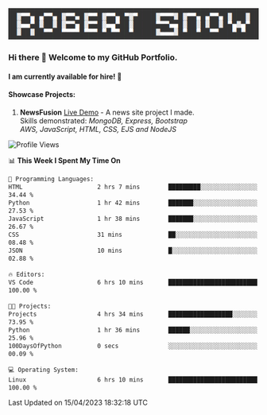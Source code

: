<img alt="myname" src="assets/name.png" />

### Hi there 👋 Welcome to my GitHub Portfolio.
#### I am currently available for hire!  :briefcase:

#### Showcase Projects:

1. **NewsFusion** [Live Demo](https://news-1-f7223358.deta.app/) - A news site project I made.\
Skills demonstrated: *MongoDB, Express, Bootstrap\
AWS, JavaScript, HTML, CSS, EJS and NodeJS*

<!--START_SECTION:waka-->
![Profile Views](http://img.shields.io/badge/Profile%20Views-4-blue)

📊 **This Week I Spent My Time On** 

```text
💬 Programming Languages: 
HTML                     2 hrs 7 mins        █████████░░░░░░░░░░░░░░░░   34.44 % 
Python                   1 hr 42 mins        ███████░░░░░░░░░░░░░░░░░░   27.53 % 
JavaScript               1 hr 38 mins        ███████░░░░░░░░░░░░░░░░░░   26.67 % 
CSS                      31 mins             ██░░░░░░░░░░░░░░░░░░░░░░░   08.48 % 
JSON                     10 mins             █░░░░░░░░░░░░░░░░░░░░░░░░   02.88 % 

🔥 Editors: 
VS Code                  6 hrs 10 mins       █████████████████████████   100.00 % 

🐱‍💻 Projects: 
Projects                 4 hrs 34 mins       ██████████████████░░░░░░░   73.95 % 
Python                   1 hr 36 mins        ██████░░░░░░░░░░░░░░░░░░░   25.96 % 
100DaysOfPython          0 secs              ░░░░░░░░░░░░░░░░░░░░░░░░░   00.09 % 

💻 Operating System: 
Linux                    6 hrs 10 mins       █████████████████████████   100.00 % 
```


 Last Updated on 15/04/2023 18:32:18 UTC
<!--END_SECTION:waka-->

<!--
**robjsnow/robjsnow** is a ✨ _special_ ✨ repository because its `README.md` (this file) appears on your GitHub profile.

Here are some ideas to get you started:

- 🔭 I’m currently working on ...
- 🌱 I’m currently learning ...
- 👯 I’m looking to collaborate on ...
- 🤔 I’m looking for help with ...
- 💬 Ask me about ...
- 📫 How to reach me: ...
- 😄 Pronouns: ...
- ⚡ Fun fact: ...
-->
